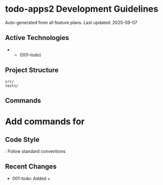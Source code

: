 # todo-apps2 Development Guidelines

Auto-generated from all feature plans. Last updated: 2025-09-07

## Active Technologies
-  +  (001-todo)

## Project Structure
```
src/
tests/
```

## Commands
# Add commands for 

## Code Style
: Follow standard conventions

## Recent Changes
- 001-todo: Added  + 

<!-- MANUAL ADDITIONS START -->
<!-- MANUAL ADDITIONS END -->